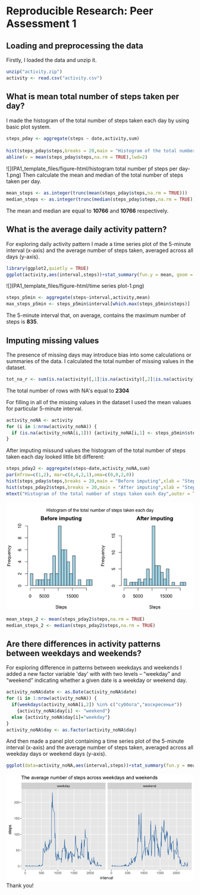 # Reproducible Research: Peer Assessment 1
## Loading and preprocessing the data
Firstly, I loaded the data and unzip it.

```r
unzip("activity.zip")
activity <- read.csv("activity.csv")
```
## What is mean total number of steps taken per day?
I made the histogram of the total number of steps taken each day by using basic plot system.

```r
steps_pday <- aggregate(steps ~ date,activity,sum)

hist(steps_pday$steps,breaks = 20,main = "Histogram of the total number of steps taken each day",xlab = "Steps",col = "light blue")
abline(v = mean(steps_pday$steps,na.rm = TRUE),lwd=2)
```

![](PA1_template_files/figure-html/histogram total number pf steps per day-1.png)<!-- -->
Then calculate the mean and median of the total number of steps taken per day.

```r
mean_steps <- as.integer(trunc(mean(steps_pday$steps,na.rm = TRUE)))
median_steps <- as.integer(trunc(median(steps_pday$steps,na.rm = TRUE)))
```
The mean and median are equal to **10766** and **10766** respectively.

## What is the average daily activity pattern?
For exploring daily activity pattern I made a time series plot of the 5-minute interval (x-axis) and the average number of steps taken, averaged across all days (y-axis).

```r
library(ggplot2,quietly = TRUE)
ggplot(activity,aes(interval,steps))+stat_summary(fun.y = mean, geom = "line",na.rm = TRUE,col="steelblue")+ggtitle("Time series plot of the average number of steps taken")+xlab("5-minute interval")
```

![](PA1_template_files/figure-html/time series plot-1.png)<!-- -->

```r
steps_p5min <- aggregate(steps~interval,activity,mean)
max_steps_p5min <- steps_p5min$interval[which.max(steps_p5min$steps)]
```
The 5-minute interval that, on average, contains the maximum number of steps is **835**.

## Imputing missing values
The presence of missing days may introduce bias into some calculations or summaries of the data. I calculated the total number of missing values in the dataset.

```r
tot_na_r <- sum(is.na(activity)[,1]|is.na(activity)[,2]|is.na(activity)[,3])
```
The total number of rows with NA's equal to **2304**

For filling in all of the missing values in the dataset I used the mean valuaes for particular 5-minute interval.

```r
activity_noNA <- activity
for (i in 1:nrow(activity_noNA)) {
  if (is.na(activity_noNA[i,1])) {activity_noNA[i,1] <- steps_p5min$steps[which(steps_p5min$interval == activity_noNA[i,3])]}
}
```
After imputing missund values the histogram of the total number of steps taken each day looked little bit different:

```r
steps_pday2 <- aggregate(steps~date,activity_noNA,sum)
par(mfrow=c(1,2), mar=c(4,4,2,1),oma=c(0,0,2,0))
hist(steps_pday$steps,breaks = 20,main = "Before imputing",xlab = "Steps",col = "light blue")
hist(steps_pday2$steps,breaks = 20,main = "After imputing",xlab = "Steps",col = "light blue")
mtext("Histogram of the total number of steps taken each day",outer = TRUE)
```

![](PA1_template_files/figure-html/unnamed-chunk-5-1.png)<!-- -->

```r
mean_steps_2 <- mean(steps_pday2$steps,na.rm = TRUE)
median_steps_2 <- median(steps_pday2$steps,na.rm = TRUE)
```
## Are there differences in activity patterns between weekdays and weekends?
For exploring difference in patterns between weekdays and weekends I added a new factor variable 'day' with with two levels – “weekday” and “weekend” indicating whether a given date is a weekday or weekend day.

```r
activity_noNA$date <- as.Date(activity_noNA$date)
for (i in 1:nrow(activity_noNA)) {
  if(weekdays(activity_noNA[i,2]) %in% c("суббота","воскресенье")) 
    {activity_noNA$day[i] <- "weekend"}
  else {activity_noNA$day[i]="weekday"}
}
activity_noNA$day <- as.factor(activity_noNA$day)
```
And then made a panel plot containing a time series plot of the 5-minute interval (x-axis) and the average number of steps taken, averaged across all weekday days or weekend days (y-axis).

```r
ggplot(data=activity_noNA,aes(interval,steps))+stat_summary(fun.y = mean,geom="line",col="steelblue")+facet_grid(.~day)+ggtitle("The average number of steps across weekdays and weekends")
```

![](PA1_template_files/figure-html/unnamed-chunk-8-1.png)<!-- -->
Thank you!
